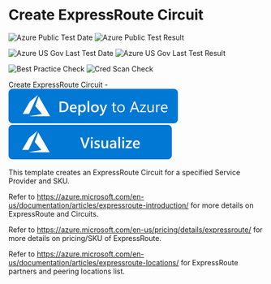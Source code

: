 # Create ExpressRoute Circuit

![Azure Public Test Date](https://azurequickstartsservice.blob.core.windows.net/badges/201-expressroute-circuit-public-private-peering/PublicLastTestDate.svg)
![Azure Public Test Result](https://azurequickstartsservice.blob.core.windows.net/badges/201-expressroute-circuit-public-private-peering/PublicDeployment.svg)

![Azure US Gov Last Test Date](https://azurequickstartsservice.blob.core.windows.net/badges/201-expressroute-circuit-public-private-peering/FairfaxLastTestDate.svg)
![Azure US Gov Last Test Result](https://azurequickstartsservice.blob.core.windows.net/badges/201-expressroute-circuit-public-private-peering/FairfaxDeployment.svg)

![Best Practice Check](https://azurequickstartsservice.blob.core.windows.net/badges/201-expressroute-circuit-public-private-peering/BestPracticeResult.svg)
![Cred Scan Check](https://azurequickstartsservice.blob.core.windows.net/badges/201-expressroute-circuit-public-private-peering/CredScanResult.svg)

Create ExpressRoute Circuit  - [![Deploy To Azure](https://raw.githubusercontent.com/Azure/azure-quickstart-templates/master/1-CONTRIBUTION-GUIDE/images/deploytoazure.svg?sanitize=true)](https://portal.azure.com/#create/Microsoft.Template/uri/https%3A%2F%2Fraw.githubusercontent.com%2FAzure%2Fazure-quickstart-templates%2Fmaster%2F201-expressroute-circuit-public-private-peering%2Fazuredeploy.json)  [![Visualize](https://raw.githubusercontent.com/Azure/azure-quickstart-templates/master/1-CONTRIBUTION-GUIDE/images/visualizebutton.svg?sanitize=true)](http://armviz.io/#/?load=https%3A%2F%2Fraw.githubusercontent.com%2FAzure%2Fazure-quickstart-templates%2Fmaster%2F201-expressroute-circuit-public-private-peering%2Fazuredeploy.json)

This template creates an ExpressRoute Circuit for a specified Service Provider and SKU.

Refer to https://azure.microsoft.com/en-us/documentation/articles/expressroute-introduction/ for more details on ExpressRoute and Circuits.

Refer to https://azure.microsoft.com/en-us/pricing/details/expressroute/ for more details on pricing/SKU of ExpressRoute.

Refer to https://azure.microsoft.com/en-us/documentation/articles/expressroute-locations/ for ExpressRoute partners and peering locations list.


